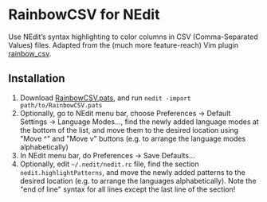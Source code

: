 # RainbowCSV for NEdit
Use NEdit’s syntax highlighting to color columns in CSV (Comma-Separated Values) files. Adapted from the (much more feature-reach) Vim plugin [rainbow_csv](https://github.com/mechatroner/rainbow_csv).

## Installation
1. Download [RainbowCSV.pats](RainbowCSV.pats), and run `nedit -import path/to/RainbowCSV.pats`
2. Optionally, go to NEdit menu bar, choose Preferences → Default Settings → Language Modes…, find the newly added language modes at the bottom of the list, and move them to the desired location using "Move ^" and "Move v" buttons (e.g. to arrange the language modes alphabetically)
3. In NEdit menu bar, do Preferences → Save Defaults…
4. Optionally, edit `~/.nedit/nedit.rc` file, find the section `nedit.highlightPatterns`, and move the newly added patterns to the desired location (e.g. to arrange the languages alphabetically). Note the "end of line" syntax for all lines except the last line of the section!

